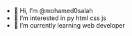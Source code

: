 - 👋 Hi, I’m @mohamed0salah
- 👀 I’m interested in py html css js
- 🌱 I’m currently learning web developer

<!---
mohamed0salah/mohamed0salah is a ✨ special ✨ repository because its `README.md` (this file) appears on your GitHub profile.
You can click the Preview link to take a look at your changes.
--->
